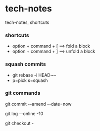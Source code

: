 # tech-notes
tech-notes, shortcuts

### shortcuts
* option + command + [  ==> fold a block
* option + command + ]  ==> unfold a block

### squash commits
* git rebase -i HEAD~~
* p=pick  s=squash

### git commands
git commit --amend --date=now

git log --online -10

git checkout -
